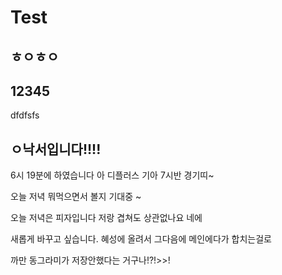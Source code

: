 # Test

## ㅎㅇㅎㅇ

## 12345

<!-- 가나다라 마바사 올라가니다앙 -->

dfdfsfs

## ㅇ낙서입니다!!!!

6시 19분에 하였습니다 
아 디플러스 기아 7시반 경기띠~

오늘 저녁 뭐먹으면서 볼지 기대중 ~

오늘 저녁은 피자입니다
저랑 겹쳐도 상관없나요
네에

새롭게 바꾸고 싶습니다.
혜성에 올려서 그다음에 메인에다가 합치는걸로

까만 동그라미가 저장안했다는 거구나!?!>>! 

